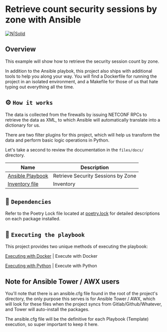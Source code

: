 # Retrieve count security sessions by zone with Ansible

[![N|Solid](https://upload.wikimedia.org/wikipedia/commons/3/31/Juniper_Networks_logo.svg)](https://junos-ansible-modules.readthedocs.io/en/stable/)

## Overview

This example will show how to retrieve the security session count by zone.

In addition to the Ansible playbok, this project also ships with additional tools to help you along your way. You will find a Dockerfile for running the project in an isolated environment, and a Makefile for those of us that hate typing out everything all the time.

## ⚙️ `How it works`

The data is collected from the firewalls by issuing NETCONF RPCs to retrieve the data as XML, to which Ansible will automatically translate into a dictionary for us.

There are two filter plugins for this project, which will help us transform the data and perform basic logic operations in Python.

Let's take a second to review the documentation in the `files/docs/` directory.

Name | Description
---- | -----------
[Ansible Playbook](files/docs/pb.get.security_zones.yaml.rst) | Retrieve Security Sessions by Zone
[Inventory file](files/docs/inventory.rst) | Inventory

## 📝 `Dependencies`

Refer to the Poetry Lock file located at [poetry.lock](poetry.lock) for detailed descriptions on each package installed.

## 🚀 `Executing the playbook`

This project provides two unique methods of executing the playbook:

[Executing with Docker](files/docs/execute_with_docker.rst) | Execute with Docker

[Executing with Python](files/docs/execute_with_python.rst) | Execute with Python

## Note for Ansible Tower / AWX users

You'll note that there is an ansible.cfg file found in the root of the project's directory, the only purpose this serves is for Ansible Tower / AWX, which will look for these files when the project syncs from Gitlab/Github/Whatever, and Tower will auto-install the packages.

The ansible.cfg file will be the definitive for each Playbook (Template) execution, so super important to keep it here.
